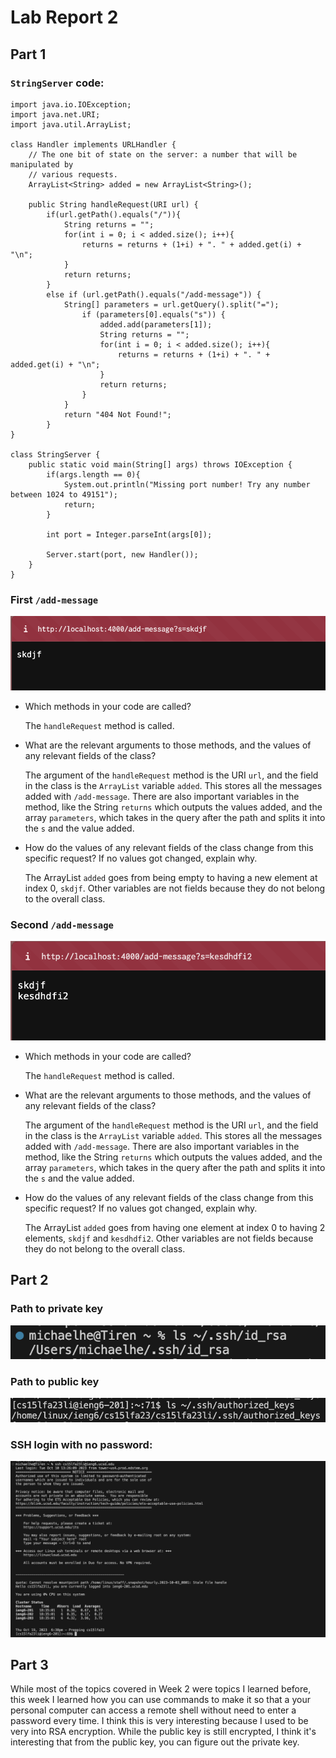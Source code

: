 # Lab Report 2

## Part 1

### `StringServer` code:
```
import java.io.IOException;
import java.net.URI;
import java.util.ArrayList;

class Handler implements URLHandler {
    // The one bit of state on the server: a number that will be manipulated by
    // various requests.
    ArrayList<String> added = new ArrayList<String>();

    public String handleRequest(URI url) {
        if(url.getPath().equals("/")){
            String returns = "";
            for(int i = 0; i < added.size(); i++){
                returns = returns + (1+i) + ". " + added.get(i) + "\n";
            }
            return returns;
        }
        else if (url.getPath().equals("/add-message")) {
            String[] parameters = url.getQuery().split("=");
                if (parameters[0].equals("s")) {
                    added.add(parameters[1]);
                    String returns = "";
                    for(int i = 0; i < added.size(); i++){
                        returns = returns + (1+i) + ". " + added.get(i) + "\n";
                    }
                    return returns;
                }
            } 
            return "404 Not Found!";
        }
}

class StringServer {
    public static void main(String[] args) throws IOException {
        if(args.length == 0){
            System.out.println("Missing port number! Try any number between 1024 to 49151");
            return;
        }

        int port = Integer.parseInt(args[0]);

        Server.start(port, new Handler());
    }
}

```

### First `/add-message`
![Image](StringServerRunning1.png)

* Which methods in your code are called?
  
  The `handleRequest` method is called. 
* What are the relevant arguments to those methods, and the values of any relevant fields of the class?
  
  The argument of the `handleRequest` method is the URI `url`, and the field in the class is the `ArrayList` variable `added`. This stores all the messages added with `/add-message`. There are also important variables in the method, like the String `returns` which outputs the values added, and the array `parameters`, which takes in the query after the path and splits it into the `s` and the value added. 
* How do the values of any relevant fields of the class change from this specific request? If no values got changed, explain why.
  
  The ArrayList `added` goes from being empty to having a new element at index 0, `skdjf`. Other variables are not fields because they do not belong to the overall class. 

### Second `/add-message`
![Image](StringServerRunning2.png)

* Which methods in your code are called?
  
  The `handleRequest` method is called. 
* What are the relevant arguments to those methods, and the values of any relevant fields of the class?
  
  The argument of the `handleRequest` method is the URI `url`, and the field in the class is the `ArrayList` variable `added`. This stores all the messages added with `/add-message`. There are also important variables in the method, like the String `returns` which outputs the values added, and the array `parameters`, which takes in the query after the path and splits it into the `s` and the value added. 
* How do the values of any relevant fields of the class change from this specific request? If no values got changed, explain why.
  
  The ArrayList `added` goes from having one element at index 0 to having 2 elements, `skdjf` and `kesdhdfi2`. Other variables are not fields because they do not belong to the overall class.

## Part 2

### Path to private key
![Image](SSHPrivateKeyPath.png)

### Path to public key
![Image](SSHPublicKeyPath.png)

### SSH login with no password: 
![Image](SSHNoPassword.png)

## Part 3

While most of the topics covered in Week 2 were topics I learned before, this week I learned how you can use commands to make it so that a your personal computer can access a remote shell without need to enter a password every time. I think this is very interesting because I used to be very into RSA encryption. While the public key is still encrypted, I think it's interesting that from the public key, you can figure out the private key. 
